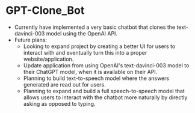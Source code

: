 # GPT-Clone_Bot
- Currently have implemented a very basic chatbot that clones the text-davinci-003 model using the OpenAI API.
- Future plans:
  - Looking to expand project by creating a better UI for users to interact with and eventually turn this into a proper website/application.
  - Update application from using OpenAI's text-davinci-003 model to their ChatGPT model, when it is available on their API.
  - Planning to build text-to-speech model where the answers generated are read out for users.
  - Planning to expand and build a full speech-to-speech model that allows users to interact with the chatbot more naturally by directly asking as opposed to typing.
